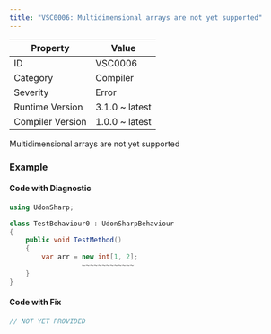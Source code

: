 ```yaml
---
title: "VSC0006: Multidimensional arrays are not yet supported"
---
```


| Property         | Value          |
| ---------------- | -------------- |
| ID               | VSC0006        |
| Category         | Compiler       |
| Severity         | Error          |
| Runtime Version  | 3.1.0 ~ latest |
| Compiler Version | 1.0.0 ~ latest |

Multidimensional arrays are not yet supported

### Example

#### Code with Diagnostic

```csharp
using UdonSharp;

class TestBehaviour0 : UdonSharpBehaviour
{
    public void TestMethod()
    {
        var arr = new int[1, 2];
                  ~~~~~~~~~~~~~
    }
}
```

#### Code with Fix

```csharp
// NOT YET PROVIDED
```
